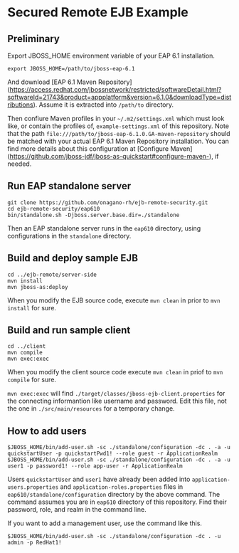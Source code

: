 Secured Remote EJB Example
==========================


Preliminary
-----------

Export JBOSS_HOME environment variable of your EAP 6.1 installation.

    export JBOSS_HOME=/path/to/jboss-eap-6.1

And download
[EAP 6.1 Maven Repository]
(https://access.redhat.com/jbossnetwork/restricted/softwareDetail.html?softwareId=21743&product=appplatform&version=6.1.0&downloadType=distributions).
Assume it is extracted into `/path/to` directory.

Then confiure Maven profiles in your `~/.m2/settings.xml` which must look
like, or contain the profiles of, `example-settings.xml` of this repository.
Note that the path `file:///path/to/jboss-eap-6.1.0.GA-maven-repository`
should be matched with your actual EAP 6.1 Maven Repository installation.
You can find more details about this configuration at
[Configure Maven]
(https://github.com/jboss-jdf/jboss-as-quickstart#configure-maven-),
if needed.


Run EAP standalone server
-------------------------

    git clone https://github.com/onagano-rh/ejb-remote-security.git
    cd ejb-remote-security/eap610
    bin/standalone.sh -Djboss.server.base.dir=./standalone

Then an EAP standalone server runs in the `eap610` directory, using
configurations in the `standalone` directory.


Build and deploy sample EJB
---------------------------

    cd ../ejb-remote/server-side
    mvn install
    mvn jboss-as:deploy

When you modify the EJB source code, execute `mvn clean` in prior to
`mvn install` for sure.


Build and run sample client
---------------------------

    cd ../client
    mvn compile
    mvn exec:exec

When you modify the client source code execute `mvn clean` in priof to
`mvn compile` for sure.

`mvn exec:exec` will find `./target/classes/jboss-ejb-client.properties`
for the connecting informantion like username and password.
Edit this file, not the one in `./src/main/resources` for a temporary change.


How to add users
----------------

    $JBOSS_HOME/bin/add-user.sh -sc ./standalone/configuration -dc . -a -u quickstartUser -p quickstartPwd1! --role guest -r ApplicationRealm
    $JBOSS_HOME/bin/add-user.sh -sc ./standalone/configuration -dc . -a -u user1 -p password1! --role app-user -r ApplicationRealm

Users `quickstartUser` and `user1` have already been added into
`application-users.properties` and `application-roles.properties`
files in `eap610/standalone/configuration` directory by the above
command.  The command assumes you are in `eap610` directory of this
repository.
Find their password, role, and realm in the command line.

If you want to add a management user, use the command like this.

    $JBOSS_HOME/bin/add-user.sh -sc ./standalone/configuration -dc . -u admin -p RedHat1!
